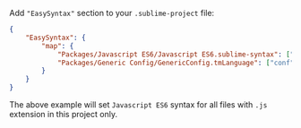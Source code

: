 Add `"EasySyntax"` section to your `.sublime-project` file:

```JSON
{
    "EasySyntax": {
        "map": {
            "Packages/Javascript ES6/Javascript ES6.sublime-syntax": ["js"],
            "Packages/Generic Config/GenericConfig.tmLanguage": ["conf", "cnf"]
        }
    }
}
```

The above example will set `Javascript ES6` syntax for all files with `.js` extension in this project only.
